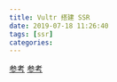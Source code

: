 ```yaml
---
title: Vultr 搭建 SSR 
date: 2019-07-18 11:26:40
tags: [ssr]
categories:
---
```


[参考](https://juejin.im/post/5bbdbffcf265da0ac2568a80)
[参考](https://idc.wanyunshuju.com/li/548.html)
